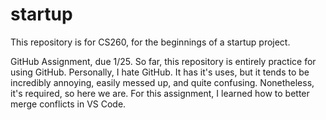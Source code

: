 # startup
This repository is for CS260, for the beginnings of a startup project.

GitHub Assignment, due 1/25.
So far, this repository is entirely practice for using GitHub. Personally, I hate GitHub. It has it's uses, but it tends to be incredibly annoying, easily messed up, and quite confusing. Nonetheless, it's required, so here we are. For this assignment, I learned how to better merge conflicts in VS Code.